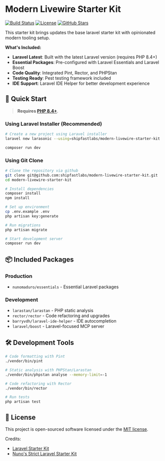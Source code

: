 # Modern Livewire Starter Kit

<p>
    <a href="https://github.com/shipfastlabs/modern-livewire-starter-kit/actions"><img src="https://github.com/shipfastlabs/modern-livewire-starter-kit/actions/workflows/tests.yml/badge.svg" alt="Build Status"></a>
    <a href="https://github.com/shipfastlabs/modern-livewire-starter-kit/blob/main/LICENSE.md"><img src="https://img.shields.io/github/license/shipfastlabs/modern-livewire-starter-kit" alt="License"></a>
    <a href="https://github.com/shipfastlabs/modern-livewire-starter-kit"><img src="https://img.shields.io/github/stars/shipfastlabs/modern-livewire-starter-kit" alt="GitHub Stars"></a>
</p>


This starter kit brings updates the base laravel starter kit with opinionated modern tooling setup.

**What's Included:**
- **Laravel Latest**: Built with the latest Laravel version (requires PHP 8.4+)
- **Essential Packages**: Pre-configured with Laravel Essentials and Laravel Boost
- **Code Quality**: Integrated Pint, Rector, and PHPStan
- **Testing Ready**: Pest testing framework included
- **IDE Support**: Laravel IDE Helper for better development experience

## 🚀 Quick Start

> **Requires [PHP 8.4+](https://php.net/releases/)**.

### Using Laravel Installer (Recommended)

```bash
# Create a new project using Laravel installer
laravel new larasonic --using=shipfastlabs/modern-livewire-starter-kit

composer run dev
```

### Using Git Clone

```bash
# Clone the repository via github 
git clone git@github.com:shipfastlabs/modern-livewire-starter-kit.git
cd modern-livewire-starter-kit

# Install dependencies
composer install
npm install

# Set up environment
cp .env.example .env
php artisan key:generate

# Run migrations
php artisan migrate

# Start development server
composer run dev
```

## 📦 Included Packages

### Production
- `nunomaduro/essentials` - Essential Laravel packages

### Development
- `larastan/larastan` - PHP static analysis
- `rector/rector` - Code refactoring and upgrades
- `barryvdh/laravel-ide-helper` - IDE autocompletion
- `laravel/boost` - Laravel-focused MCP server

## 🛠️ Development Tools

```bash
# Code formatting with Pint
./vendor/bin/pint

# Static analysis with PHPStan/Larastan
./vendor/bin/phpstan analyse --memory-limit=-1

# Code refactoring with Rector
./vendor/bin/rector

# Run tests
php artisan test
```

## 📝 License

This project is open-sourced software licensed under the [MIT license](LICENSE.md).

Credits: 
- [Laravel Starter Kit](https://github.com/laravel/laravel-starter-kit)
- [Nuno's Strict Laravel Starter Kit](https://github.com/nunomaduro/laravel-starter-kit)
